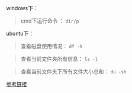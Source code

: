 windows下：
>cmd下运行命令 ：
>`dir/p`


ubuntu下：
>查看磁盘使用情况：
>`df -h`

>查看当前文件夹所有信息：
>`ls -l`

>查看当前文件夹下所有文件大小总和：
>`du -sh`


[参考链接](https://blog.csdn.net/JohnJim0/article/details/120988551)